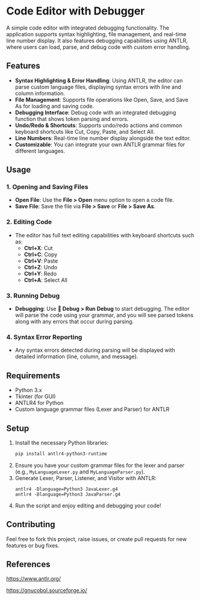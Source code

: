 # Code Editor with Debugger

A simple code editor with integrated debugging functionality. The application supports syntax highlighting, file management, and real-time line number display. It also features debugging capabilities using ANTLR, where users can load, parse, and debug code with custom error handling.

## Features

- **Syntax Highlighting & Error Handling**: Using ANTLR, the editor can parse custom language files, displaying syntax errors with line and column information.
- **File Management**: Supports file operations like Open, Save, and Save As for loading and saving code.
- **Debugging Interface**: Debug code with an integrated debugging function that shows token parsing and errors.
- **Undo/Redo & Shortcuts**: Supports undo/redo actions and common keyboard shortcuts like Cut, Copy, Paste, and Select All.
- **Line Numbers**: Real-time line number display alongside the text editor.
- **Customizable**: You can integrate your own ANTLR grammar files for different languages.

## Usage

### 1. **Opening and Saving Files**
- **Open File**: Use the **File > Open** menu option to open a code file.
- **Save File**: Save the file via **File > Save** or **File > Save As**.

### 2. **Editing Code**
- The editor has full text editing capabilities with keyboard shortcuts such as:
  - **Ctrl+X**: Cut
  - **Ctrl+C**: Copy
  - **Ctrl+V**: Paste
  - **Ctrl+Z**: Undo
  - **Ctrl+Y**: Redo
  - **Ctrl+A**: Select All

### 3. **Running Debug**
- **Debugging**: Use **🐞 Debug > Run Debug** to start debugging. The editor will parse the code using your grammar, and you will see parsed tokens along with any errors that occur during parsing.

### 4. **Syntax Error Reporting**
- Any syntax errors detected during parsing will be displayed with detailed information (line, column, and message).

## Requirements

- Python 3.x
- Tkinter (for GUI)
- ANTLR4 for Python
- Custom language grammar files (Lexer and Parser) for ANTLR

## Setup

1. Install the necessary Python libraries:
   ```bash
   pip install antlr4-python3-runtime
   ```
2. Ensure you have your custom grammar files for the lexer and parser (e.g., `MyLanguageLexer.py` and `MyLanguageParser.py`).
3. Generate Lexer, Parser, Listener, and Visitor with ANTLR:
   ```
   antlr4 -Dlanguage=Python3 JavaLexer.g4
   antlr4 -Dlanguage=Python3 JavaParser.g4
   ```
4. Run the script and enjoy editing and debugging your code!

## Contributing

Feel free to fork this project, raise issues, or create pull requests for new features or bug fixes.

## References

https://www.antlr.org/

https://gnucobol.sourceforge.io/